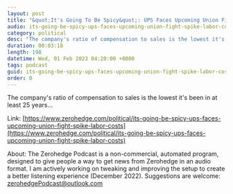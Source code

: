 ```yaml
---
layout: post
title: "&quot;It's Going To Be Spicy&quot;: UPS Faces Upcoming Union Fight, Spike In Labor Costs"
audio: its-going-be-spicy-ups-faces-upcoming-union-fight-spike-labor-costs-0
category: political
desc: "The company's ratio of compensation to sales is the lowest it's been in at least 25 years..."
duration: 00:03:18
length: 198
datetime: Wed, 01 Feb 2023 04:20:00 +0000
tags: podcast
guid: its-going-be-spicy-ups-faces-upcoming-union-fight-spike-labor-costs-0
order: 0
---
```

The company's ratio of compensation to sales is the lowest it's been in at least 25 years...

Link: [https://www.zerohedge.com/political/its-going-be-spicy-ups-faces-upcoming-union-fight-spike-labor-costs](https://www.zerohedge.com/political/its-going-be-spicy-ups-faces-upcoming-union-fight-spike-labor-costs)

About: The Zerohedge Podcast is a non-commercial, automated program, designed to give people a way to get news from Zerohedge in an audio format.  I am actively working on tweaking and improving the setup to create a better listening experience (December 2022).  Suggestions are welcome: [zerohedgePodcast@outlook.com](mailto:zerohedgePodcast@outlook.com)